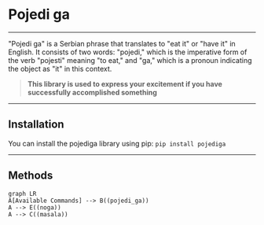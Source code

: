 
# Pojedi ga
---
  

"Pojedi ga" is a Serbian phrase that translates to "eat it" or "have it" in English. It consists of two words: "pojedi," which is the imperative form of the verb "pojesti" meaning "to eat," and "ga," which is a pronoun indicating the object as "it" in this context.

  

>  **This library is used to express your excitement if you have successfully accomplished something**

  ---
  



## Installation
You can install the pojediga library using pip:
`pip install pojediga`



---

## Methods
```mermaid
graph LR
A[Available Commands] --> B((pojedi_ga))
A --> E((noga))
A --> C((masala))
```